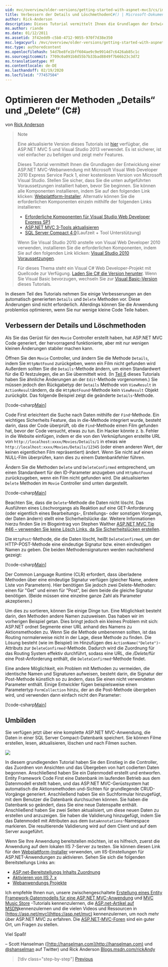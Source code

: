 ```yaml
---
uid: mvc/overview/older-versions/getting-started-with-aspnet-mvc3/cs/improving-the-details-and-delete-methods
title: Verbessern der Details und LöschmethodenC#() | Microsoft-Dokumentation
author: Rick-Anderson
description: Dieses Tutorial vermittelt Ihnen die Grundlagen der Entwicklung einer ASP.NET MVC-Webanwendung mithilfe von Microsoft Visual Web Developer 2010 Express Service Pack 1.
ms.author: riande
ms.date: 01/12/2011
ms.assetid: 3f42edd9-c5b8-4712-9055-970f7d38e350
msc.legacyurl: /mvc/overview/older-versions/getting-started-with-aspnet-mvc3/cs/improving-the-details-and-delete-methods
msc.type: authoredcontent
ms.openlocfilehash: 54d7be8fe1bff604ae9c9e9914d7c6426ab85c1c
ms.sourcegitcommit: 7709c0a091b8d55b7b33bad8849f7b66b23c3d72
ms.translationtype: MT
ms.contentlocale: de-DE
ms.lasthandoff: 02/19/2020
ms.locfileid: "77457504"
---
```

# <a name="improving-the-details-and-delete-methods-c"></a>Optimieren der Methoden „Details“ und „Delete“ (C#)

von [Rick Anderson](https://twitter.com/RickAndMSFT)

> > [!NOTE]
> > Eine aktualisierte Version dieses Tutorials ist [hier](../../../getting-started/introduction/getting-started.md) verfügbar, die ASP.NET MVC 5 und Visual Studio 2013 verwendet. Es ist sicherer, ist viel einfacher zu befolgen und zeigt mehr Features.
> 
> 
> Dieses Tutorial vermittelt Ihnen die Grundlagen der Entwicklung einer ASP.NET MVC-Webanwendung mit Microsoft Visual Web Developer 2010 Express Service Pack 1, einer kostenlosen Version von Microsoft Visual Studio. Stellen Sie sicher, dass Sie die unten aufgeführten Voraussetzungen installiert haben, bevor Sie beginnen. Sie können alle Komponenten installieren, indem Sie auf den folgenden Link klicken: [Webplattform-Installer](https://www.microsoft.com/web/gallery/install.aspx?appid=VWD2010SP1Pack). Alternativ können Sie die erforderlichen Komponenten einzeln mithilfe der folgenden Links installieren:
> 
> - [Erforderliche Komponenten für Visual Studio Web Developer Express SP1](https://www.microsoft.com/web/gallery/install.aspx?appid=VWD2010SP1Pack)
> - [ASP.NET MVC 3-Tools aktualisieren](https://www.microsoft.com/web/gallery/install.aspx?appsxml=&amp;appid=MVC3)
> - [SQL Server Compact 4,0](https://www.microsoft.com/web/gallery/install.aspx?appid=SQLCE;SQLCEVSTools_4_0)(Laufzeit + Tool Unterstützung)
> 
> Wenn Sie Visual Studio 2010 anstelle von Visual Web Developer 2010 verwenden, installieren Sie die erforderlichen Komponenten, indem Sie auf den folgenden Link klicken: [Visual Studio 2010 Voraussetzungen](https://www.microsoft.com/web/gallery/install.aspx?appsxml=&amp;appid=VS2010SP1Pack).
> 
> Für dieses Thema steht ein Visual C# Web Developer-Projekt mit Quellcode zur Verfügung. [Laden Sie C# die Version herunter](https://code.msdn.microsoft.com/Introduction-to-MVC-3-10d1b098). Wenn Sie Visual Basic bevorzugen, wechseln Sie zur [Visual Basic-Version](../vb/intro-to-aspnet-mvc-3.md) dieses Tutorials.

In diesem Teil des Tutorials nehmen Sie einige Verbesserungen an den automatisch generierten `Details` und `Delete` Methoden vor. Diese Änderungen sind nicht erforderlich. Allerdings können Sie die Anwendung problemlos optimieren, wenn Sie nur wenige kleine Code Teile haben.

## <a name="improving-the-details-and-delete-methods"></a>Verbessern der Details und Löschmethoden

Als Sie das Gerüst für den `Movie` Controller erstellt haben, hat ASP.NET MVC Code generiert, der hervorragend funktionierte, aber mit nur wenigen kleinen Änderungen stabiler machen kann.

Öffnen Sie den `Movie` Controller, und ändern Sie die Methode `Details`, indem Sie `HttpNotFound` zurückgeben, wenn ein Film nicht gefunden wird Außerdem sollten Sie die `Details`-Methode ändern, um einen Standardwert für die ID festzulegen, die an Sie übermittelt wird. (In [Teil 6](examining-the-edit-methods-and-edit-view.md) dieses Tutorials haben Sie ähnliche Änderungen an der `Edit`-Methode vorgenommen.) Sie müssen jedoch den Rückgabetyp der `Details` Methode von `ViewResult` in `ActionResult`ändern, da die `HttpNotFound`-Methode kein `ViewResult` Objekt zurückgibt. Das folgende Beispiel zeigt die geänderte `Details`-Methode.

[!code-csharp[Main](improving-the-details-and-delete-methods/samples/sample1.cs)]

Code First erleichtert die Suche nach Daten mithilfe der `Find`-Methode. Ein wichtiges Sicherheits Feature, das in die-Methode integriert wurde, besteht darin, dass der Code überprüft, ob die `Find`-Methode einen Film gefunden hat, bevor der Code versucht, etwas zu tun. Ein Hacker könnte z. b. Fehler in die Website einfügen, indem er die von den Verknüpfungen erstellte URL von `http://localhost:xxxx/Movies/Details/1` in etwas wie `http://localhost:xxxx/Movies/Details/12345` (oder einen anderen Wert, der keinen eigentlichen Film repräsentiert) ändert. Wenn Sie nicht auf einen NULL-Film überprüfen, kann dies zu einem Datenbankfehler führen.

Ändern Sie die Methoden `Delete` und `DeleteConfirmed` entsprechend, um einen Standardwert für den ID-Parameter anzugeben und `HttpNotFound` zurückzugeben, wenn ein Film nicht gefunden wird. Die aktualisierten `Delete` Methoden im `Movie` Controller sind unten dargestellt.

[!code-csharp[Main](improving-the-details-and-delete-methods/samples/sample2.cs)]

Beachten Sie, dass die `Delete`-Methode die Daten nicht löscht. Das Ausführen eines Löschvorgangs als Reaktion auf eine GET-Anforderung (oder eigentlich eines Bearbeitungs-, Erstellungs- oder sonstigen Vorgangs, der Daten ändern) stellt eine Sicherheitslücke dar. Weitere Informationen hierzu finden Sie im Blogeintrag von Stephen Walther [ASP.NET MVC Tip #46 – verwenden Sie keine Lösch Links, da Sie Sicherheitslücken erstellen](http://stephenwalther.com/blog/archive/2009/01/21/asp.net-mvc-tip-46-ndash-donrsquot-use-delete-links-because.aspx).

Die `HttpPost`-Methode, die die Daten löscht, heißt `DeleteConfirmed`, um der HTTP-POST-Methode eine eindeutige Signatur bzw. einen eindeutigen Namen zu geben. Die beiden Methodensignaturen werden nachstehend gezeigt:

[!code-csharp[Main](improving-the-details-and-delete-methods/samples/sample3.cs)]

Der Common Language Runtime (CLR) erfordert, dass überladene Methoden über eine eindeutige Signatur verfügen (gleicher Name, andere Liste von Parametern). Hier benötigen Sie jedoch zwei Delete-Methoden: einen für "Get" und einen für "Post", bei dem beide die gleiche Signatur benötigen. (Beide müssen eine einzelne ganze Zahl als Parameter akzeptieren.)

Um dies zu sortieren, können Sie einige Dinge tun. Eine Möglichkeit besteht darin, den Methoden andere Namen zuzuweisen. Das haben wir im vorherigen Beispiel getan. Dies bringt jedoch ein kleines Problem mit sich: ASP.NET ordnet Segmente einer URL anhand des Namens zu Aktionsmethoden zu. Wenn Sie die Methode umbenennen sollten, ist das Routing normalerweise nicht in der Lage, diese Methode zu finden. Die Lösung besteht (wie im Beispiel) im Hinzufügen des `ActionName("Delete")`-Attributs zur `DeleteConfirmed`-Methode. Dadurch wird die Zuordnung für das Routing System effektiv durchführt, sodass eine URL, die <em>/Delete/</em>für eine Post-Anforderung enthält, die `DeleteConfirmed`-Methode findet.

Eine andere Möglichkeit, ein Problem mit Methoden zu vermeiden, die identische Namen und Signaturen aufweisen, besteht darin, die Signatur der Post-Methode künstlich so zu ändern, dass Sie einen nicht verwendeten Parameter enthält. Einige Entwickler fügen beispielsweise einen Parametertyp `FormCollection` hinzu, der an die Post-Methode übergeben wird, und verwenden dann einfach nicht den Parameter:

[!code-csharp[Main](improving-the-details-and-delete-methods/samples/sample4.cs)]

## <a name="wrapping-up"></a>Umbilden

Sie verfügen jetzt über eine komplette ASP.NET MVC-Anwendung, die Daten in einer SQL Server Compact-Datenbank speichert. Sie können Filme erstellen, lesen, aktualisieren, löschen und nach Filmen suchen.

![](improving-the-details-and-delete-methods/_static/image1.png)

In diesem grundlegenden Tutorial haben Sie den Einstieg in die Controller, das Zuordnen von Ansichten und das Übergeben von hart codierten Daten begonnen. Anschließend haben Sie ein Datenmodell erstellt und entworfen. Entity Framework Code First eine Datenbank im laufenden Betrieb aus dem Datenmodell erstellt haben, und das ASP.NET MVC-Gerüstsystem hat automatisch die Aktionsmethoden und-Sichten für grundlegende CRUD-Vorgänge generiert. Anschließend haben Sie ein Suchformular hinzugefügt, mit dem Benutzer die Datenbank durchsuchen können. Sie haben die Datenbank so geändert, dass Sie eine neue Datenspalte enthält. Anschließend haben Sie zwei Seiten aktualisiert, um diese neuen Daten zu erstellen und anzuzeigen. Sie haben die Validierung hinzugefügt, indem Sie das Datenmodell mit Attributen aus dem `DataAnnotations`-Namespace markieren. Die resultierende Validierung wird auf dem Client und auf dem Server ausgeführt.

Wenn Sie Ihre Anwendung bereitstellen möchten, ist es hilfreich, zuerst die Anwendung auf dem lokalen IIS 7-Server zu testen. Sie können diesen Link für den [Webplattform-Installer](https://www.microsoft.com/web/gallery/install.aspx?appsxml=&amp;appid=ASPNET;) verwenden, um IIS-Einstellungen für ASP.NET-Anwendungen zu aktivieren. Sehen Sie sich die folgenden Bereitstellungs Links an:

- [ASP.net-Bereitstellungs Inhalts Zuordnung](https://msdn.microsoft.com/library/dd394698.aspx)
- [Aktivieren von IIS 7. x](https://blogs.msdn.com/b/rickandy/archive/2011/03/14/enabling-iis-7-x-on-windows-7-vista-sp1-windows-2008-windows-2008-r2.aspx)
- [Webanwendungs Projekte](https://msdn.microsoft.com/library/dd394698.aspx)

Ich empfehle Ihnen nun, unsere zwischengeschaltete [Erstellung eines Entity Framework-Datenmodells für eine ASP.NET MVC-Anwendung](../../../getting-started/getting-started-with-ef-using-mvc/creating-an-entity-framework-data-model-for-an-asp-net-mvc-application.md) und [MVC Music Store](../../mvc-music-store/mvc-music-store-part-1.md) -Tutorials kennenzulernen, die [ASP.net-Artikel auf MSDN](https://msdn.microsoft.com/library/gg416514(VS.98).aspx)kennenzulernen und die vielen Videos und Ressourcen in [https://asp.net/mvc](https://asp.net/mvc) kennenzulernen, um noch mehr über ASP.NET MVC zu erfahren. Die [ASP.NET-MVC-Foren](https://forums.asp.net/1146.aspx) sind ein guter Ort, um Fragen zu stellen.

Viel Spaß!

– Scott Hanselman ([http://hanselman.com](http://hanselman.com) und [@shanselman](http://twitter.com/shanselman) auf Twitter) und Rick Anderson [Blogs.msdn.com/rickAndy](https://blogs.msdn.com/rickAndy)

> [!div class="step-by-step"]
> [Previous](adding-validation-to-the-model.md)
